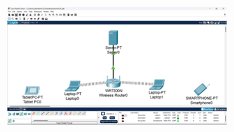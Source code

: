 ![CiscoPacketTracer](https://raw.githubusercontent.com/GabrielCordeiroBarrosoTeles/Imgs_repositorios/refs/heads/main/CiscoPacketTracer/img.png)
